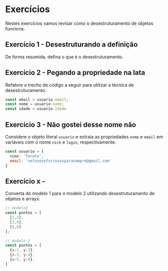 # Exercícios

Nestes exercícios vamos revisar como o desestruturamento de objetos funciona.

## Exercício 1 - Desestruturando a definição
De forma resumida, defina o que é o desestruturamento.

## Exercício 2 - Pegando a propriedade na lata
Refatore o trecho de código a seguir para utilizar a técnica de desestruturamento.

``` javascript
const email = usuario.email;
const nome = usuario.nome;
const idade = usuario.idade
```

## Exercício 3 - Não gostei desse nome não
Considere o objeto literal `usuario` e extraia as propriedades `nome` e `email` em variáveis com o nome `nick` e `login`, respectivamente.

``` javascript
const usuario = {
  nome: 'Toreto',
  email: 'velozesefuriososparasempre@gmail.com'
}
```

## Exercício x -
Converta do modelo 1 para o modelo 2 utilizando desestruturamento de objetos e arrays.
``` javascript
// modelo1
const pontos = [
  [1,2],
  [3,4],
  [5,6]
];

// modelo 2
const pontos = [
  {x:1, y:2},
  {x:3, y:4},
  {x:5, y:6},
]
```
